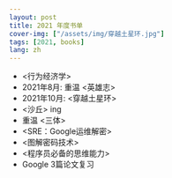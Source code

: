 ```yaml
---
layout: post
title: 2021 年度书单
cover-img: ["/assets/img/穿越土星环.jpg"]
tags: [2021, books]
lang: zh
---
```


- <行为经济学>
- 2021年8月: 重温 <英雄志> 
- 2021年10月: <穿越土星环>
- <沙丘> ing
- 重温 <三体>
- <SRE：Google运维解密> 
- <图解密码技术>
- <程序员必备的思维能力>
- Google 3篇论文复习 <GFS> <MapReduce> <BigTable>



